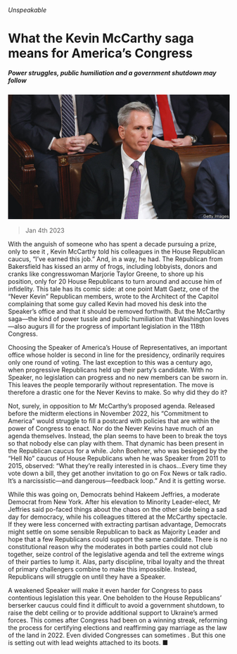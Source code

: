 ###### Unspeakable

# What the Kevin McCarthy saga means for America’s Congress 

##### Power struggles, public humiliation and a government shutdown may follow 

![image](images/20230107_LDP002.jpg) 

> Jan 4th 2023 

With the anguish of someone who has spent a decade pursuing a prize, only to see it , Kevin McCarthy told his colleagues in the House Republican caucus, “I’ve earned this job.” And, in a way, he had. The Republican from Bakersfield has kissed an army of frogs, including lobbyists, donors and cranks like congresswoman Marjorie Taylor Greene, to shore up his position, only for 20 House Republicans to turn around and accuse him of infidelity. This tale has its comic side: at one point Matt Gaetz, one of the “Never Kevin” Republican members, wrote to the Architect of the Capitol complaining that some guy called Kevin had moved his desk into the Speaker’s office and that it should be removed forthwith. But the McCarthy saga—the kind of power tussle and public humiliation that Washington loves—also augurs ill for the progress of important legislation in the 118th Congress.

Choosing the Speaker of America’s House of Representatives, an important office whose holder is second in line for the presidency, ordinarily requires only one round of voting. The last exception to this was a century ago, when progressive Republicans held up their party’s candidate. With no Speaker, no legislation can progress and no new members can be sworn in. This leaves the people temporarily without representation. The move is therefore a drastic one for the Never Kevins to make. So why did they do it?

Not, surely, in opposition to Mr McCarthy’s proposed agenda. Released before the midterm elections in November 2022, his “Commitment to America” would struggle to fill a postcard with policies that are within the power of Congress to enact. Nor do the Never Kevins have much of an agenda themselves. Instead, the plan seems to have been to break the toys so that nobody else can play with them. That dynamic has been present in the Republican caucus for a while. John Boehner, who was besieged by the “Hell No” caucus of House Republicans when he was Speaker from 2011 to 2015, observed: “What they’re really interested in is chaos…Every time they vote down a bill, they get another invitation to go on Fox News or talk radio. It’s a narcissistic—and dangerous—feedback loop.” And it is getting worse.

While this was going on, Democrats  behind Hakeem Jeffries, a moderate Democrat from New York. After his elevation to Minority Leader-elect, Mr Jeffries said po-faced things about the chaos on the other side being a sad day for democracy, while his colleagues tittered at the McCarthy spectacle. If they were less concerned with extracting partisan advantage, Democrats might settle on some sensible Republican to back as Majority Leader and hope that a few Republicans could support the same candidate. There is no constitutional reason why the moderates in both parties could not club together, seize control of the legislative agenda and tell the extreme wings of their parties to lump it. Alas, party discipline, tribal loyalty and the threat of primary challengers combine to make this impossible. Instead, Republicans will struggle on until they have a Speaker.

A weakened Speaker will make it even harder for Congress to pass contentious legislation this year. One beholden to the House Republicans’ berserker caucus could find it difficult to avoid a government shutdown, to raise the debt ceiling or to provide additional support to Ukraine’s armed forces. This comes after Congress had been on a winning streak, reforming the process for certifying elections and reaffirming gay marriage as the law of the land in 2022. Even divided Congresses can sometimes . But this one is setting out with lead weights attached to its boots. ■

